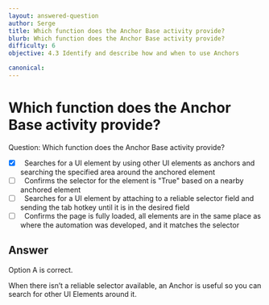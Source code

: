 ```yaml
---
layout: answered-question
author: Serge
title: Which function does the Anchor Base activity provide?
blurb: Which function does the Anchor Base activity provide?
difficulty: 6
objective: 4.3 Identify and describe how and when to use Anchors

canonical: 
---
```


<h1>Which function does the Anchor Base activity provide?</h1>

Question:  Which function does the Anchor Base activity provide?

 - [X] &nbsp;  Searches for a UI element by using other UI elements as anchors and searching the specified area around the anchored element
 - [ ] &nbsp;  Confirms the selector for the element is "True" based on a nearby anchored element
 - [ ] &nbsp;  Searches for a UI element by attaching to a reliable selector field and sending the tab hotkey until it is in the desired field
 - [ ] &nbsp;  Confirms the page is fully loaded, all elements are in the same place as where the automation was developed, and it matches the selector

## Answer

Option A is correct.

When there isn’t a reliable selector available, an Anchor is useful so you can search for other UI Elements around it.

